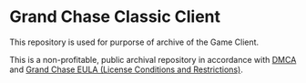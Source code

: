 # Grand Chase Classic Client
This repository is used for purporse of archive of the Game Client.

This is a non-profitable, public archival repository in accordance with [DMCA](http://web.archive.org/web/*/https://www.copyright.gov/legislation/dmca.pdf) and [Grand Chase EULA \(License Conditions and Restrictions\)](http://web.archive.org/web/*/https://store.steampowered.com/eula/985810_eula_0).
